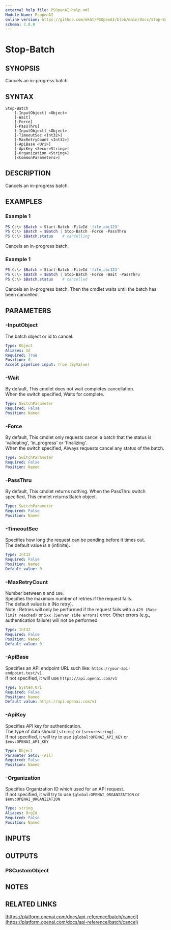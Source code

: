 ```yaml
---
external help file: PSOpenAI-help.xml
Module Name: PsopenAI
online version: https://github.com/mkht/PSOpenAI/blob/main/Docs/Stop-Batch.md
schema: 2.0.0
---
```


# Stop-Batch

## SYNOPSIS
Cancels an in-progress batch.

## SYNTAX

```
Stop-Batch
    [-InputObject] <Object>
    [-Wait]
    [-Force]
    [-PassThru]
    [-InputObject] <Object>
    [-TimeoutSec <Int32>]
    [-MaxRetryCount <Int32>]
    [-ApiBase <Uri>]
    [-ApiKey <SecureString>]
    [-Organization <String>]
    [<CommonParameters>]
```

## DESCRIPTION
Cancels an in-progress batch.

## EXAMPLES

### Example 1
```powershell
PS C:\> $Batch = Start-Batch -FileId 'file_abc123'
PS C:\> $Batch = $Batch | Stop-Batch -Force -PassThru
PS C:\> $Batch.status    # cancelling
```

Cancels an in-progress batch.

### Example 1
```powershell
PS C:\> $Batch = Start-Batch -FileId 'file_abc123'
PS C:\> $Batch = $Batch | Stop-Batch -Force -Wait -PassThru
PS C:\> $Batch.status    # cancelled
```

Cancels an in-progress batch. Then the cmdlet waits until the batch has been cancelled.

## PARAMETERS

### -InputObject
The batch object or id to cancel.

```yaml
Type: Object
Aliases: Id
Required: True
Position: 0
Accept pipeline input: True (ByValue)
```

### -Wait
By default, This cmdlet does not wait completes cancellation.  
When the switch specified, Waits for complete.

```yaml
Type: SwitchParameter
Required: False
Position: Named
```

### -Force
By default, This cmdlet only requests cancel a batch that the status is 'validating', 'in_progress' or 'finalizing'.  
When the switch specified, Always requests cancel any status of the batch.

```yaml
Type: SwitchParameter
Required: False
Position: Named
```

### -PassThru
By default, This cmdlet returns nothing.
When the PassThru switch specified, This cmdlet returns Batch object.

```yaml
Type: SwitchParameter
Required: False
Position: Named
```

### -TimeoutSec
Specifies how long the request can be pending before it times out.  
The default value is `0` (infinite).

```yaml
Type: Int32
Required: False
Position: Named
Default value: 0
```

### -MaxRetryCount
Number between `0` and `100`.  
Specifies the maximum number of retries if the request fails.  
The default value is `0` (No retry).  
Note : Retries will only be performed if the request fails with a `429 (Rate limit reached)` or `5xx (Server side errors)` error. Other errors (e.g., authentication failure) will not be performed.  

```yaml
Type: Int32
Required: False
Position: Named
Default value: 0
```

### -ApiBase
Specifies an API endpoint URL such like: `https://your-api-endpoint.test/v1`  
If not specified, it will use `https://api.openai.com/v1`

```yaml
Type: System.Uri
Required: False
Position: Named
Default value: https://api.openai.com/v1
```

### -ApiKey
Specifies API key for authentication.  
The type of data should `[string]` or `[securestring]`.  
If not specified, it will try to use `$global:OPENAI_API_KEY` or `$env:OPENAI_API_KEY`

```yaml
Type: Object
Parameter Sets: (All)
Required: False
Position: Named
```

### -Organization
Specifies Organization ID which used for an API request.  
If not specified, it will try to use `$global:OPENAI_ORGANIZATION` or `$env:OPENAI_ORGANIZATION`

```yaml
Type: string
Aliases: OrgId
Required: False
Position: Named
```

## INPUTS

## OUTPUTS

### PSCustomObject

## NOTES

## RELATED LINKS

[https://platform.openai.com/docs/api-reference/batch/cancel](https://platform.openai.com/docs/api-reference/batch/cancel)
